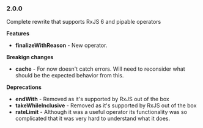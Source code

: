 ### 2.0.0

Complete rewrite that supports RxJS 6 and pipable operators

**Features**

- **finalizeWithReason** - New operator.

**Breakign changes**

- **cache** - For now doesn't catch errors. Will need to reconsider what should be the expected behavior from this.

**Deprecations**

- **endWith** - Removed as it's supported by RxJS out of the box
- **takeWhileInclusive** - Removed as it's supported by RxJS out of the box
- **rateLimit** - Although it was a useful operator its functionality was so complicated that it was very hard to understand what it does.
